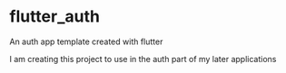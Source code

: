# flutter_auth

An auth app template created with flutter  

I am creating this project to use in the auth part of my later applications
